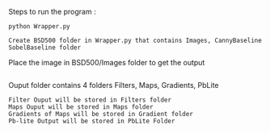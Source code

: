 Steps to run the program : 
```
python Wrapper.py 

Create BSD500 folder in Wrapper.py that contains Images, CannyBaseline SobelBaseline folder
```
Place the image in BSD500/Images folder to get the output
```

```
Ouput folder contains 4 folders Filters, Maps, Gradients, PbLite

```
Filter Ouput will be stored in Filters folder
Maps Ouput will be stored in Maps folder
Gradients of Maps will be stored in Gradient folder
Pb-lite Output will be stored in PbLite Folder 
```